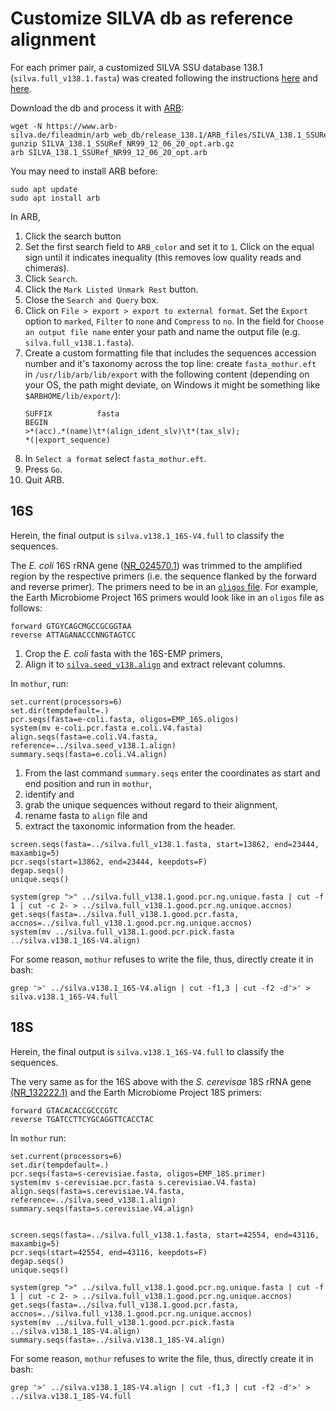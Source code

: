 # Customize SILVA db as reference alignment
For each primer pair, a customized SILVA SSU database 138.1 (`silva.full_v138.1.fasta`) was created following the instructions [here](https://mothur.org/blog/2021/SILVA-v138.1-reference-files/) and [here](https://mothur.org/blog/2016/Customization-for-your-region/).


Download the db and process it with [ARB](http://www.arb-home.de/):
```
wget -N https://www.arb-silva.de/fileadmin/arb_web_db/release_138.1/ARB_files/SILVA_138.1_SSURef_NR99_12_06_20_opt.arb.gz
gunzip SILVA_138.1_SSURef_NR99_12_06_20_opt.arb.gz
arb SILVA_138.1_SSURef_NR99_12_06_20_opt.arb
```

You may need to install ARB before:
```
sudo apt update
sudo apt install arb
```

In ARB,

1. Click the search button
1. Set the first search field to `ARB_color` and set it to `1`. Click on the equal sign until it indicates inequality (this removes low quality reads and chimeras).
1. Click `Search`.
1. Click the `Mark Listed Unmark Rest` button.
1. Close the `Search and Query` box.
1. Click on `File > export > export to external format`. Set the `Export` option to `marked`, `Filter` to `none` and `Compress` to `no`. In the field for `Choose an output file name` enter your path and name the output file (e.g. `silva.full_v138.1.fasta`).
1. Create a custom formatting file that includes the sequences accession number and it's taxonomy across the top line: create `fasta_mothur.eft` in `/usr/lib/arb/lib/export` with the following content (depending on your OS, the path might deviate, on Windows it might be something like `$ARBHOME/lib/export/`):
    ```
    SUFFIX          fasta
    BEGIN
    >*(acc).*(name)\t*(align_ident_slv)\t*(tax_slv);
    *(|export_sequence)
    ```
1. In `Select a format` select `fasta_mothur.eft`.
1. Press `Go`.
1. Quit ARB.


## 16S
Herein, the final output is `silva.v138.1_16S-V4.full` to classify the sequences.

The *E. coli* 16S rRNA gene ([NR_024570.1](https://www.ncbi.nlm.nih.gov/nuccore/NR_024570.1/)) was trimmed to the amplified region by the respective primers (i.e. the sequence flanked by the forward and reverse primer). The primers need to be in an [`oligos` file](https://mothur.org/wiki/oligos_file/). For example, the Earth Microbiome Project 16S primers would look like in an `oligos` file as follows:
```
forward GTGYCAGCMGCCGCGGTAA
reverse ATTAGANACCCNNGTAGTCC
```

1. Crop the *E. coli* fasta with the 16S-EMP primers,
1. Align it to [`silva.seed_v138.align`](https://mothur.org/wiki/silva_reference_files/) and extract relevant columns.

In `mothur`, run:
```
set.current(processors=6)
set.dir(tempdefault=.)
pcr.seqs(fasta=e-coli.fasta, oligos=EMP_16S.oligos)
system(mv e-coli.pcr.fasta e.coli.V4.fasta)
align.seqs(fasta=e.coli.V4.fasta, reference=../silva.seed_v138.1.align)
summary.seqs(fasta=e.coli.V4.align)
```


1. From the last command `summary.seqs` enter the coordinates as start and end position and run in `mothur`,
1. identify and 
1. grab the unique sequences without regard to their alignment,
1. rename fasta to `align` file and
1. extract the taxonomic information from the header.

```
screen.seqs(fasta=../silva.full_v138.1.fasta, start=13862, end=23444, maxambig=5)
pcr.seqs(start=13862, end=23444, keepdots=F)
degap.seqs()
unique.seqs()

system(grep ">" ../silva.full_v138.1.good.pcr.ng.unique.fasta | cut -f 1 | cut -c 2- > ../silva.full_v138.1.good.pcr.ng.unique.accnos)
get.seqs(fasta=../silva.full_v138.1.good.pcr.fasta, accnos=../silva.full_v138.1.good.pcr.ng.unique.accnos)
system(mv ../silva.full_v138.1.good.pcr.pick.fasta ../silva.v138.1_16S-V4.align)
```


For some reason, `mothur` refuses to write the file, thus, directly create it in bash:
```
grep '>' ../silva.v138.1_16S-V4.align | cut -f1,3 | cut -f2 -d'>' > silva.v138.1_16S-V4.full
```


## 18S
Herein, the final output is `silva.v138.1_16S-V4.full` to classify the sequences.

The very same as for the 16S above with the *S. cerevisae* 18S rRNA gene [(NR_132222.1)](https://www.ncbi.nlm.nih.gov/nuccore/NR_132222.1?report=fasta) and the Earth Microbiome Project 18S primers:
```
forward GTACACACCGCCCGTC
reverse TGATCCTTCYGCAGGTTCACCTAC
```


In `mothur` run:
```
set.current(processors=6)
set.dir(tempdefault=.)
pcr.seqs(fasta=s-cerevisiae.fasta, oligos=EMP_18S.primer)
system(mv s-cerevisiae.pcr.fasta s.cerevisiae.V4.fasta)
align.seqs(fasta=s.cerevisiae.V4.fasta, reference=../silva.seed_v138.1.align)
summary.seqs(fasta=s.cerevisiae.V4.align)


screen.seqs(fasta=../silva.full_v138.1.fasta, start=42554, end=43116, maxambig=5)
pcr.seqs(start=42554, end=43116, keepdots=F)
degap.seqs()
unique.seqs()

system(grep ">" ../silva.full_v138.1.good.pcr.ng.unique.fasta | cut -f 1 | cut -c 2- > ../silva.full_v138.1.good.pcr.ng.unique.accnos)
get.seqs(fasta=../silva.full_v138.1.good.pcr.fasta, accnos=../silva.full_v138.1.good.pcr.ng.unique.accnos)
system(mv ../silva.full_v138.1.good.pcr.pick.fasta ../silva.v138.1_18S-V4.align)
summary.seqs(fasta=../silva.v138.1_18S-V4.align)
```

For some reason, `mothur` refuses to write the file, thus, directly create it in bash:
```
grep '>' ../silva.v138.1_18S-V4.align | cut -f1,3 | cut -f2 -d'>' > ../silva.v138.1_18S-V4.full
```
